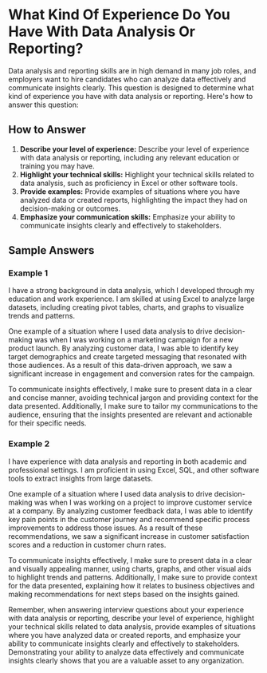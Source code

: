 What Kind Of Experience Do You Have With Data Analysis Or Reporting?
=========================================================================================

Data analysis and reporting skills are in high demand in many job roles, and employers want to hire candidates who can analyze data effectively and communicate insights clearly. This question is designed to determine what kind of experience you have with data analysis or reporting. Here's how to answer this question:

How to Answer
-------------

1. **Describe your level of experience:** Describe your level of experience with data analysis or reporting, including any relevant education or training you may have.
2. **Highlight your technical skills:** Highlight your technical skills related to data analysis, such as proficiency in Excel or other software tools.
3. **Provide examples:** Provide examples of situations where you have analyzed data or created reports, highlighting the impact they had on decision-making or outcomes.
4. **Emphasize your communication skills:** Emphasize your ability to communicate insights clearly and effectively to stakeholders.

Sample Answers
--------------

### Example 1

I have a strong background in data analysis, which I developed through my education and work experience. I am skilled at using Excel to analyze large datasets, including creating pivot tables, charts, and graphs to visualize trends and patterns.

One example of a situation where I used data analysis to drive decision-making was when I was working on a marketing campaign for a new product launch. By analyzing customer data, I was able to identify key target demographics and create targeted messaging that resonated with those audiences. As a result of this data-driven approach, we saw a significant increase in engagement and conversion rates for the campaign.

To communicate insights effectively, I make sure to present data in a clear and concise manner, avoiding technical jargon and providing context for the data presented. Additionally, I make sure to tailor my communications to the audience, ensuring that the insights presented are relevant and actionable for their specific needs.

### Example 2

I have experience with data analysis and reporting in both academic and professional settings. I am proficient in using Excel, SQL, and other software tools to extract insights from large datasets.

One example of a situation where I used data analysis to drive decision-making was when I was working on a project to improve customer service at a company. By analyzing customer feedback data, I was able to identify key pain points in the customer journey and recommend specific process improvements to address those issues. As a result of these recommendations, we saw a significant increase in customer satisfaction scores and a reduction in customer churn rates.

To communicate insights effectively, I make sure to present data in a clear and visually appealing manner, using charts, graphs, and other visual aids to highlight trends and patterns. Additionally, I make sure to provide context for the data presented, explaining how it relates to business objectives and making recommendations for next steps based on the insights gained.

Remember, when answering interview questions about your experience with data analysis or reporting, describe your level of experience, highlight your technical skills related to data analysis, provide examples of situations where you have analyzed data or created reports, and emphasize your ability to communicate insights clearly and effectively to stakeholders. Demonstrating your ability to analyze data effectively and communicate insights clearly shows that you are a valuable asset to any organization.
